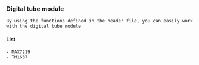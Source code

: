 ### Digital tube module
    By using the functions defined in the header file, you can easily work with the digital tube module

#### List
    - MAX7219
    - TM1637